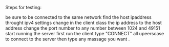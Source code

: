 Steps for testing:

be sure to be connected to the same network
find the host ipaddress throught ipv4 settings
change in the client class the ip address to the host address
change the port number to any number between 1024 and 49151
start running the server first
run the client
type "CONNECT" all upeerscase to connect to the server
then type any massage you want
.
